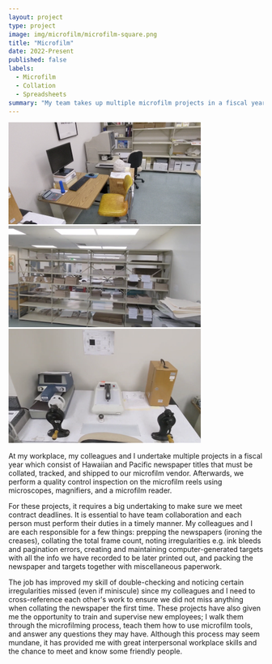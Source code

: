 ```yaml
---
layout: project
type: project
image: img/microfilm/microfilm-square.png
title: "Microfilm"
date: 2022-Present
published: false
labels:
  - Microfilm
  - Collation
  - Spreadsheets
summary: "My team takes up multiple microfilm projects in a fiscal year where we collate and ship newspapers to our vendor and perform quality control inspections on the film."
---
```


<div class="text-center p-4">
  <img width="380px" src="../img/microfilm/microfilm-reader.png" class="img-thumbnail" >
  <img width="380px" src="../img/microfilm/newspaper-shelf.png" class="img-thumbnail" >
  <img width="380px" src="../img/microfilm/reel-quality-check.png" class="img-thumbnail" >
</div>

At my workplace, my colleagues and I undertake multiple projects in a fiscal year which consist of Hawaiian and Pacific newspaper titles that must be collated, tracked, and shipped to our microfilm vendor. Afterwards, we perform a quality control inspection on the microfilm reels using microscopes, magnifiers, and a microfilm reader.

For these projects, it requires a big undertaking to make sure we meet contract deadlines. It is essential to have team collaboration and each person must perform their duties in a timely manner. My colleagues and I are each responsible for a few things: prepping the newspapers (ironing the creases), collating the total frame count, noting irregularities e.g. ink bleeds and pagination errors, creating and maintaining computer-generated targets with all the info we have recorded to be later printed out, and packing the newspaper and targets together with miscellaneous paperwork.

The job has improved my skill of double-checking and noticing certain irregularities missed (even if miniscule) since my colleagues and I need to cross-reference each other's work to ensure we did not miss anything when collating the newspaper the first time. These projects have also given me the opportunity to train and supervise new employees; I walk them through the microfilming process, teach them how to use microfilm tools, and answer any questions they may have. Although this process may seem mundane, it has provided me with great interpersonal workplace skills and the chance to meet and know some friendly people.
